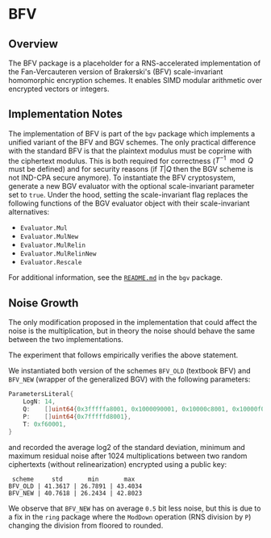 # BFV

## Overview

The BFV package is a placeholder for a RNS-accelerated implementation of the Fan-Vercauteren version of Brakerski's (BFV) scale-invariant homomorphic encryption schemes. It enables SIMD modular arithmetic over encrypted vectors or integers.

## Implementation Notes


The implementation of BFV is part of the `bgv` package which implements a unified variant of the BFV and BGV schemes. The only practical difference with the standard BFV is that the plaintext modulus must be coprime with the ciphertext modulus. This is both required for correctness ($T^{-1}\mod Q$ must be defined) and for security reasons (if $T|Q$ then the BGV scheme is not IND-CPA secure anymore). To instantiate the BFV cryptosystem, generate a new BGV evaluator with the optional scale-invariant parameter set to `true`.
Under the hood, setting the scale-invariant flag replaces the following functions of the BGV evaluator object with their scale-invariant alternatives:

  - `Evaluator.Mul`
  - `Evaluator.MulNew`
  - `Evaluator.MulRelin`
  - `Evaluator.MulRelinNew`
  - `Evaluator.Rescale`

For additional information, see the [`README.md`](../bgv/README.md) in the `bgv` package.

## Noise Growth

The only modification proposed in the implementation that could affect the noise is the multiplication, but in theory the noise should behave the same between the two implementations. 

The experiment that follows empirically verifies the above statement.

We instantiated both version of the schemes `BFV_OLD` (textbook BFV) and `BFV_NEW` (wrapper of the generalized BGV) with the following parameters:

```go
ParametersLiteral{
	LogN: 14,
	Q:    []uint64{0x3fffffa8001, 0x1000090001, 0x10000c8001, 0x10000f0001, 0xffff00001},
	P:    []uint64{0x7fffffd8001},
	T: 0xf60001,
}
```

and recorded the average log2 of the standard deviation, minimum and maximum residual noise after 1024 multiplications between two random ciphertexts (without relinearization) encrypted using a public key:

```
 scheme     std       min       max
BFV_OLD | 41.3617 | 26.7891 | 43.4034
BFV_NEW | 40.7618 | 26.2434 | 42.8023
```

We observe that `BFV_NEW` has on average `0.5` bit less noise, but this is due to a fix in the `ring` package where the `ModDown` operation (RNS division by `P`) changing the division from floored to rounded.
